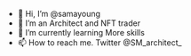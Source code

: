 - 👋 Hi, I’m @samayoung
- 👀 I’m an Architect and NFT trader
- 🌱 I’m currently learning More skills 
- 📫 How to reach me. Twitter @SM_architect_

<!---
samayoung/samayoung is a ✨ special ✨ repository because its `README.md` (this file) appears on your GitHub profile.
You can click the Preview link to take a look at your changes.
--->
